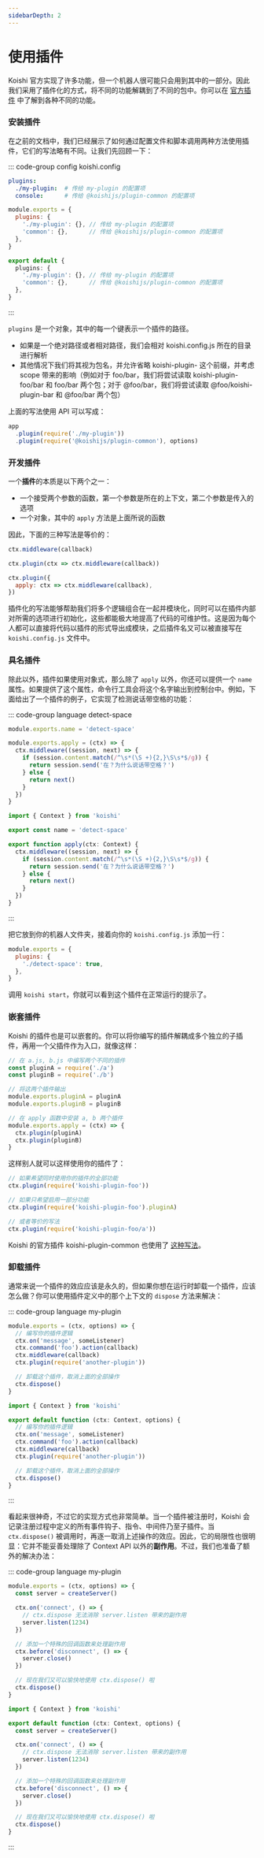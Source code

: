 ```yaml
---
sidebarDepth: 2
---
```


# 使用插件

Koishi 官方实现了许多功能，但一个机器人很可能只会用到其中的一部分。因此我们采用了插件化的方式，将不同的功能解耦到了不同的包中。你可以在 [官方插件](../plugins/index.md) 中了解到各种不同的功能。

### 安装插件

在之前的文档中，我们已经展示了如何通过配置文件和脚本调用两种方法使用插件，它们的写法略有不同。让我们先回顾一下：

::: code-group config koishi.config
```yaml
plugins:
  ./my-plugin:  # 传给 my-plugin 的配置项
  console:      # 传给 @koishijs/plugin-common 的配置项
```
```js
module.exports = {
  plugins: {
    './my-plugin': {}, // 传给 my-plugin 的配置项
    'common': {},      // 传给 @koishijs/plugin-common 的配置项
  },
}
```
```ts
export default {
  plugins: {
    './my-plugin': {}, // 传给 my-plugin 的配置项
    'common': {},      // 传给 @koishijs/plugin-common 的配置项
  },
}
```
:::

`plugins` 是一个对象，其中的每一个键表示一个插件的路径。

- 如果是一个绝对路径或者相对路径，我们会相对 koishi.config.js 所在的目录进行解析
- 其他情况下我们将其视为包名，并允许省略 koishi-plugin- 这个前缀，并考虑 scope 带来的影响（例如对于 foo/bar，我们将尝试读取 koishi-plugin-foo/bar 和 foo/bar 两个包；对于 @foo/bar，我们将尝试读取 @foo/koishi-plugin-bar 和 @foo/bar 两个包）

上面的写法使用 API 可以写成：

```js index.js
app
  .plugin(require('./my-plugin'))
  .plugin(require('@koishijs/plugin-common'), options)
```

### 开发插件

一个**插件**的本质是以下两个之一：

- 一个接受两个参数的函数，第一个参数是所在的上下文，第二个参数是传入的选项
- 一个对象，其中的 `apply` 方法是上面所说的函数

因此，下面的三种写法是等价的：

```js
ctx.middleware(callback)

ctx.plugin(ctx => ctx.middleware(callback))

ctx.plugin({
  apply: ctx => ctx.middleware(callback),
})
```

插件化的写法能够帮助我们将多个逻辑组合在一起并模块化，同时可以在插件内部对所需的选项进行初始化，这些都能极大地提高了代码的可维护性。这是因为每个人都可以直接将代码以插件的形式导出成模块，之后插件名又可以被直接写在 `koishi.config.js` 文件中。

### 具名插件

除此以外，插件如果使用对象式，那么除了 `apply` 以外，你还可以提供一个 `name` 属性。如果提供了这个属性，命令行工具会将这个名字输出到控制台中。例如，下面给出了一个插件的例子，它实现了检测说话带空格的功能：

::: code-group language detect-space
```js
module.exports.name = 'detect-space'

module.exports.apply = (ctx) => {
  ctx.middleware((session, next) => {
    if (session.content.match(/^\s*(\S +){2,}\S\s*$/g)) {
      return session.send('在？为什么说话带空格？')
    } else {
      return next()
    }
  })
}
```
```ts
import { Context } from 'koishi'

export const name = 'detect-space'

export function apply(ctx: Context) {
  ctx.middleware((session, next) => {
    if (session.content.match(/^\s*(\S +){2,}\S\s*$/g)) {
      return session.send('在？为什么说话带空格？')
    } else {
      return next()
    }
  })
}
```
:::

把它放到你的机器人文件夹，接着向你的 `koishi.config.js` 添加一行：

```js koishi.config.js
module.exports = {
  plugins: {
    './detect-space': true,
  },
}
```

调用 `koishi start`，你就可以看到这个插件在正常运行的提示了。

### 嵌套插件

Koishi 的插件也是可以嵌套的。你可以将你编写的插件解耦成多个独立的子插件，再用一个父插件作为入口，就像这样：

```js koishi-plugin-foo/index.js
// 在 a.js, b.js 中编写两个不同的插件
const pluginA = require('./a')
const pluginB = require('./b')

// 将这两个插件输出
module.exports.pluginA = pluginA
module.exports.pluginB = pluginB

// 在 apply 函数中安装 a, b 两个插件
module.exports.apply = (ctx) => {
  ctx.plugin(pluginA)
  ctx.plugin(pluginB)
}
```

这样别人就可以这样使用你的插件了：

```js
// 如果希望同时使用你的插件的全部功能
ctx.plugin(require('koishi-plugin-foo'))

// 如果只希望启用一部分功能
ctx.plugin(require('koishi-plugin-foo').pluginA)

// 或者等价的写法
ctx.plugin(require('koishi-plugin-foo/a'))
```

Koishi 的官方插件 koishi-plugin-common 也使用了 [这种写法](https://github.com/koishijs/koishi/blob/master/packages/plugin-common/src/index.ts)。

### 卸载插件

通常来说一个插件的效应应该是永久的，但如果你想在运行时卸载一个插件，应该怎么做？你可以使用插件定义中的那个上下文的 `dispose` 方法来解决：

::: code-group language my-plugin
```js
module.exports = (ctx, options) => {
  // 编写你的插件逻辑
  ctx.on('message', someListener)
  ctx.command('foo').action(callback)
  ctx.middleware(callback)
  ctx.plugin(require('another-plugin'))

  // 卸载这个插件，取消上面的全部操作
  ctx.dispose()
}
```
```ts
import { Context } from 'koishi'

export default function (ctx: Context, options) {
  // 编写你的插件逻辑
  ctx.on('message', someListener)
  ctx.command('foo').action(callback)
  ctx.middleware(callback)
  ctx.plugin(require('another-plugin'))

  // 卸载这个插件，取消上面的全部操作
  ctx.dispose()
}
```
:::

看起来很神奇，不过它的实现方式也非常简单。当一个插件被注册时，Koishi 会记录注册过程中定义的所有事件钩子、指令、中间件乃至子插件。当 `ctx.dispose()` 被调用时，再逐一取消上述操作的效应。因此，它的局限性也很明显：它并不能妥善处理除了 Context API 以外的**副作用**。不过，我们也准备了额外的解决办法：

::: code-group language my-plugin
```js
module.exports = (ctx, options) => {
  const server = createServer()

  ctx.on('connect', () => {
    // ctx.dispose 无法消除 server.listen 带来的副作用
    server.listen(1234)
  })

  // 添加一个特殊的回调函数来处理副作用
  ctx.before('disconnect', () => {
    server.close()
  })

  // 现在我们又可以愉快地使用 ctx.dispose() 啦
  ctx.dispose()
}
```
```ts
import { Context } from 'koishi'

export default function (ctx: Context, options) {
  const server = createServer()

  ctx.on('connect', () => {
    // ctx.dispose 无法消除 server.listen 带来的副作用
    server.listen(1234)
  })

  // 添加一个特殊的回调函数来处理副作用
  ctx.before('disconnect', () => {
    server.close()
  })

  // 现在我们又可以愉快地使用 ctx.dispose() 啦
  ctx.dispose()
}
```
:::
